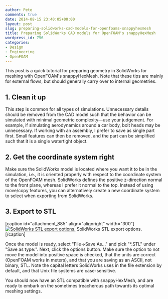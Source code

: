 ```yaml
---
author: Pete
comments: true
date: 2014-08-15 23:40:05+00:00
layout: post
slug: preparing-solidworks-cad-models-for-openfoams-snappyhexmesh
title: Preparing SolidWorks CAD models for OpenFOAM's snappyHexMesh
wordpress_id: 756
categories:
- Design
- Engineering
- OpenFOAM
---
```


This post is a quick tutorial for preparing geometry in SolidWorks for meshing with OpenFOAM's snappyHexMesh. Note that these tips are mainly for external flows, but should generally carry over to internal geometries. 



## 1. Clean it up


This step is common for all types of simulations. Unnecessary details should be removed from the CAD model such that the behavior can be simulated with minimal geometric complexity—use your judgement. For example, if simulating aerodynamics around a car body, bolt heads may be unnecessary. If working with an assembly, I prefer to save as single part first. Small features can then be removed, and the part can be simplified such that it is a single watertight object. 



## 2. Get the coordinate system right


Make sure the SolidWorks model is located where you want it to be in the simulation, i.e., it is oriented properly with respect to the coordinate system of the OpenFOAM mesh. SolidWorks defines the positive z-direction normal to the front plane, whereas I prefer it normal to the top. Instead of using move/copy features, you can alternatively create a new coordinate system to select when exporting from SolidWorks. 



## 3. Export to STL


[caption id="attachment_885" align="alignright" width="300"][![SolidWorks STL export options. ](http://petebachant.me/wp-content/uploads/2014/08/solidworks_to_openfoam_stl-300x264.png)](http://petebachant.me/wp-content/uploads/2014/08/solidworks_to_openfoam_stl.png) SolidWorks STL export options. [/caption]

Once the model is ready, select "File->Save As..." and pick "*.STL" under "Save as type:". Next, click the options button. Make sure the option to not move the model into positive space is checked, that the units are correct (OpenFOAM works in meters), and that you are saving as an ASCII, not binary, STL. Note the capital letters SolidWorks uses in the file extension by default, and that Unix file systems are case-sensitive. 

You should now have an STL compatible with snappyHexMesh, and are ready to embark on the sometimes treacherous path towards its optimal meshing settings.
